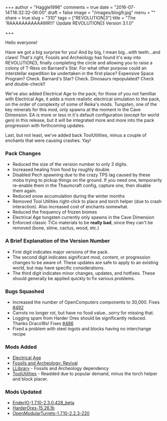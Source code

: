 +++
author = "Haggle1996"
comments = true
date = "2016-07-14T16:32:32-06:00"
draft = false
image = "/images/blog9.jpg"
menu = ""
share = true
slug = "310"
tags = ["REVOLUTION|3"]
title = "The 'RAAAAAAAAAAAWR!!!' Update REVOLUTION|3 Version 3.1.0"

+++

Hello everyone!

Have we got a big surprise for you! And by big, I mean big...with teeth...and claws! That's right, Fossils and Archeology has found it's way into REVOLUTION|3, finally completing the circle and allowing you to raise a colony of T-Rexs on Barnard's Star. For what other purpose could an interstellar expedition be undertaken in the first place? Expensive Space Program? Check. Barnard's Star? Check. Dinosaurs repopulated? Check and double-check!!

We've also added Electrical Age to the pack; for those of you not familliar with Electrical Age, it adds a more realistic electrical simulation to the pack, on the order of complexity of some of Reika's mods. Tungsten, one of the key minerals for this mod, only spawns at the moment in the Cave Dimension. EA is more or less in it's default configuration (except for world gen) in this release, but it will be integrated more and more into the pack progression with forthcoming updates.

Last, but not least, we've added back ToolUtilities, minus a couple of enchants that were causing crashes. Yay!

### Pack Changes
- Reduced the size of the version number to only 3 digits.
- Increased healing from food by roughly double. 
- Disabled Pech spawning due to the crazy TPS lag caused by these mobs trying to pickup things on the ground. If you need one, temporarily re-enable them in the Thaumcraft config, capture one, then disable them again.
- Reduced snow accumulation during the winter months
- Removed Tool Utilities right-click to place and torch helper (due to crash interaction). Also increased cost of enchants somewhat.
- Reduced the frequency of frozen biomes
- Electrical Age tungsten currently only spawns in the Cave Dimension
- Enforced classic TiCo materials to be **really bad**, since they can't be removed (bone, slime, cactus, wood, etc.)

### A Brief Explanation of the Version Number
- First digit indicates major versions of the pack.
- The second digit indicates significant mod, content, or progression changes to be aware of. These updates are safe to apply to an existing world, but may have specific considerations.
- The third digit indicates minor changes, updates, and hotfixes. These should generally be applied quickly to fix various problems.

### Bugs Squashed
- Increased the number of OpenComputers components to 30,000. Fixes [#492](https://github.com/Haggle1996/RevolutionPack/issues/492)
- Carrots no longer rot, but have no food value...sorry for missing that.
- Logging spam from Harder Ores should be significantly reduced. Thanks Draco18s! Fixes [#486](https://github.com/Haggle1996/RevolutionPack/issues/486)
- Fixed a problem with steel ingots and blocks having no interchange recipe

### Mods Added
- [Electrical Age](https://electrical-age.net/)
- [Fossils and Archeology: Revival](http://minecraft.curseforge.com/projects/fossils-and-archeology-revival)
- [LLibrary](http://minecraft.curseforge.com/projects/llibrary) - Fossils and Archeology dependency
- [ToolUtilities](http://minecraft.curseforge.com/projects/toolutilities) - Readded due to popular demand, minus the torch helper and block placer.

### Mods Updated
- [EnderIO-1.7.10-2.3.0.428_beta](http://minecraft.curseforge.com/mc-mods/64578-mod/files/2315361)
- [HarderOres-15.26.1b](http://minecraft.curseforge.com/mc-mods/232254-mod/files/2316450)
- [OpenModularTurrets-1.7.10-2.2.3-220](http://minecraft.curseforge.com/mc-mods/224663-mod/files/2315598)